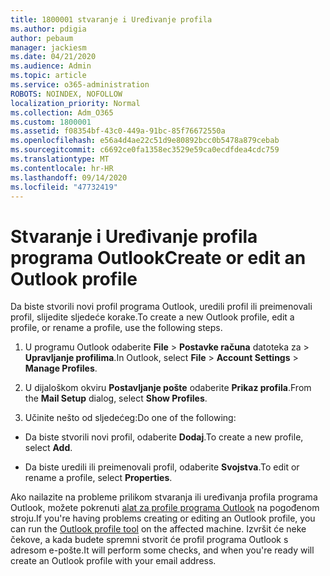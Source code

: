 ```yaml
---
title: 1800001 stvaranje i Uređivanje profila
ms.author: pdigia
author: pebaum
manager: jackiesm
ms.date: 04/21/2020
ms.audience: Admin
ms.topic: article
ms.service: o365-administration
ROBOTS: NOINDEX, NOFOLLOW
localization_priority: Normal
ms.collection: Adm_O365
ms.custom: 1800001
ms.assetid: f08354bf-43c0-449a-91bc-85f76672550a
ms.openlocfilehash: e56a4d4ae22c51d9e80892bcc0b5478a879cebab
ms.sourcegitcommit: c6692ce0fa1358ec3529e59ca0ecdfdea4cdc759
ms.translationtype: MT
ms.contentlocale: hr-HR
ms.lasthandoff: 09/14/2020
ms.locfileid: "47732419"
---
```

# <a name="create-or-edit-an-outlook-profile"></a><span data-ttu-id="be26c-102">Stvaranje i Uređivanje profila programa Outlook</span><span class="sxs-lookup"><span data-stu-id="be26c-102">Create or edit an Outlook profile</span></span>

<span data-ttu-id="be26c-103">Da biste stvorili novi profil programa Outlook, uredili profil ili preimenovali profil, slijedite sljedeće korake.</span><span class="sxs-lookup"><span data-stu-id="be26c-103">To create a new Outlook profile, edit a profile, or rename a profile, use the following steps.</span></span>
  
1. <span data-ttu-id="be26c-104">U programu Outlook odaberite **File** \> **Postavke računa** datoteka za \> **Upravljanje profilima**.</span><span class="sxs-lookup"><span data-stu-id="be26c-104">In Outlook, select **File** \> **Account Settings** \> **Manage Profiles**.</span></span>
    
2. <span data-ttu-id="be26c-105">U dijaloškom okviru **Postavljanje pošte** odaberite **Prikaz profila**.</span><span class="sxs-lookup"><span data-stu-id="be26c-105">From the **Mail Setup** dialog, select **Show Profiles**.</span></span>
    
3. <span data-ttu-id="be26c-106">Učinite nešto od sljedećeg:</span><span class="sxs-lookup"><span data-stu-id="be26c-106">Do one of the following:</span></span>
    
  - <span data-ttu-id="be26c-107">Da biste stvorili novi profil, odaberite **Dodaj**.</span><span class="sxs-lookup"><span data-stu-id="be26c-107">To create a new profile, select **Add**.</span></span>
    
  - <span data-ttu-id="be26c-108">Da biste uredili ili preimenovali profil, odaberite **Svojstva**.</span><span class="sxs-lookup"><span data-stu-id="be26c-108">To edit or rename a profile, select **Properties**.</span></span>
    
<span data-ttu-id="be26c-109">Ako nailazite na probleme prilikom stvaranja ili uređivanja profila programa Outlook, možete pokrenuti [alat za profile programa Outlook](https://aka.ms/SaRA-OutlookSetupProfile) na pogođenom stroju.</span><span class="sxs-lookup"><span data-stu-id="be26c-109">If you're having problems creating or editing an Outlook profile, you can run the [Outlook profile tool](https://aka.ms/SaRA-OutlookSetupProfile) on the affected machine.</span></span> <span data-ttu-id="be26c-110">Izvršit će neke čekove, a kada budete spremni stvorit će profil programa Outlook s adresom e-pošte.</span><span class="sxs-lookup"><span data-stu-id="be26c-110">It will perform some checks, and when you're ready will create an Outlook profile with your email address.</span></span> 
  

